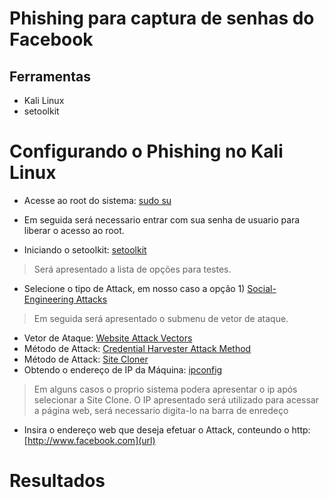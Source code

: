 # Phishing para captura de senhas do Facebook

## Ferramentas
* Kali Linux
* setoolkit

# Configurando o Phishing no Kali Linux
* Acesse ao root do sistema: [sudo su](url)
- Em seguida será necessario entrar com sua senha de usuario para liberar o acesso ao root.
* Iniciando o setoolkit: [setoolkit](url)
> Será apresentado a lista de opções para testes.
* Selecione o tipo de Attack, em nosso caso a opção 1) [Social-Engineering Attacks](url)
> Em seguida será apresentado o submenu de vetor de ataque.
* Vetor de Ataque: [Website Attack Vectors](url)
* Método de Attack: [Credential Harvester Attack Method](url)
* Método de Attack: [Site Cloner](url) 
* Obtendo o endereço de IP da Máquina: [ipconfig](url)
> Em alguns casos o proprio sistema podera apresentar o ip após selecionar a Site Clone.
> O IP apresentado será utilizado para acessar a página web, será necessario digita-lo na barra de enredeço
* Insira o endereço web que deseja efetuar o Attack, conteundo o http: [http://www.facebook.com](url)

# Resultados
